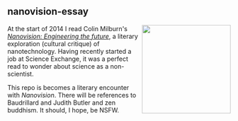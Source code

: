 ## nanovision-essay

<img style="float:right" src="http://ilmfan.com/img/articles/2003/0000000008/terminator_3_rise_machines.01.jpg" width="200" />

At the start of 2014 I read Colin Milburn's [*Nanovision: Engineering the future*](http://www.amazon.com/Nanovision-Engineering-Future-Colin-Milburn/dp/0822342650), a literary exploration (cultural critique) of nanotechnology.  Having recently started a job at Science Exchange, it was a perfect read to wonder about science as a non-scientist.

This repo is becomes a literary encounter with *Nanovision*. There will be references to Baudrillard and Judith Butler and zen buddhism.  It should, I hope, be NSFW.
